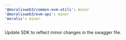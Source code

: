 ```yaml
---
'@moralisweb3/common-evm-utils': minor
'@moralisweb3/evm-api': minor
'moralis': minor
---
```


Update SDK to reflect minor changes in the swagger file.
